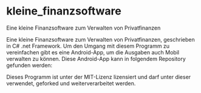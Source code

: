 # kleine_finanzsoftware
Eine kleine Finanzsoftware zum Verwalten von Privatfinanzen

Eine kleine Finanzsoftware zum Verwalten von Privatfinanzen, geschrieben in C# .net Framework.
Um den Umgang mit diesem Programm zu vereinfachen gibt es eine Android-App, um die Ausgaben auch Mobil verwalten zu können.
Diese Android-App kann in folgendem Repository gefunden werden:

Dieses Programm ist unter der MIT-Lizenz lizensiert und darf unter dieser verwendet, geforked und weiterverarbeitet werden.

